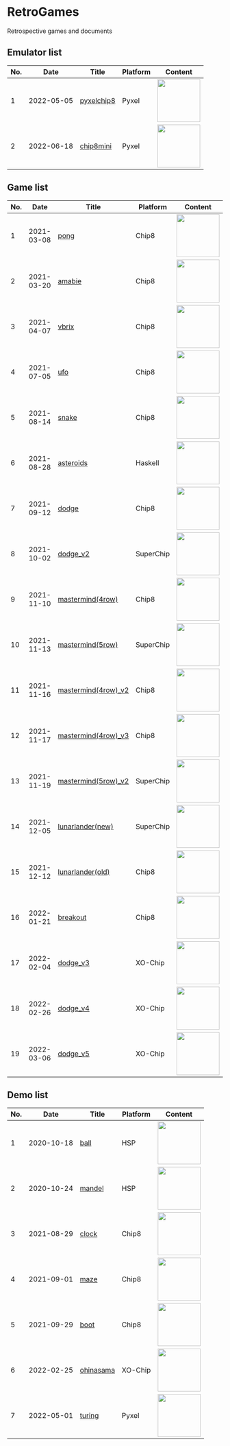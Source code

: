 # RetroGames
Retrospective games and documents

## Emulator list

|No.|Date|Title|Platform|Content|
|---|----|----|---------|-------|
|1|2022-05-05|[pyxelchip8](https://github.com/jay-kumogata/RetroGames/tree/main/pyxel/pyxelchip8)|Pyxel|<img src="https://github.com/jay-kumogata/RetroGames/raw/main/pyxel/pyxelchip8/screenshots/VBRIX02.gif" width="100">|
|2|2022-06-18|[chip8mini](https://github.com/jay-kumogata/RetroGames/tree/main/pyxel/chip8mini)|Pyxel|<img src="https://github.com/jay-kumogata/RetroGames/raw/main/pyxel/chip8mini/screenshots/Mastermind01.gif" width="100">|

## Game list

|No.|Date|Title|Platform|Content|
|---|----|----|---------|-------|
|1|2021-03-08|[pong](https://github.com/jay-kumogata/RetroGames/tree/main/octo/pong)|Chip8|<img src="https://github.com/jay-kumogata/RetroGames/blob/main/octo/screenshots/pong02.png" width="100">|
|2|2021-03-20|[amabie](https://github.com/jay-kumogata/RetroGames/tree/main/octo/amabie)|Chip8|<img src="https://github.com/jay-kumogata/RetroGames/blob/main/octo/screenshots/amabie03.png" width="100">|
|3|2021-04-07|[vbrix](https://github.com/jay-kumogata/RetroGames/tree/main/octo/vbrix)|Chip8|<img src="https://github.com/jay-kumogata/RetroGames/blob/main/octo/screenshots/vbrix03.png" width="100">|
|4|2021-07-05|[ufo](https://github.com/jay-kumogata/RetroGames/tree/main/octo/ufo)|Chip8|<img src="https://github.com/jay-kumogata/RetroGames/blob/main/octo/screenshots/ufo02.png" width="100">|
|5|2021-08-14|[snake](https://github.com/jay-kumogata/RetroGames/tree/main/octo/snake)|Chip8|<img src="https://github.com/jay-kumogata/RetroGames/blob/main/octo/screenshots/snake02.png" width="100">|
|6|2021-08-28|[asteroids](https://github.com/jay-kumogata/RetroGames/tree/main/haskell/asteroids)|Haskell|<img src="https://github.com/jay-kumogata/RetroGames/blob/main/haskell/asteroids/screenshots/asteroids02.png" width="100">|
|7|2021-09-12|[dodge](https://github.com/jay-kumogata/RetroGames/tree/main/octo/dodge)|Chip8|<img src="https://github.com/jay-kumogata/RetroGames/blob/main/octo/screenshots/dodge03.png" width="100">|
|8|2021-10-02|[dodge_v2](https://github.com/jay-kumogata/RetroGames/tree/main/octo/dodge)|SuperChip|<img src="https://github.com/jay-kumogata/RetroGames/blob/main/octo/screenshots/dodge15.png" width="100">|
|9|2021-11-10|[mastermind(4row)](https://github.com/jay-kumogata/RetroGames/tree/main/octo/mastermind)|Chip8|<img src="https://github.com/jay-kumogata/RetroGames/blob/main/octo/screenshots/mastermind103.png" width="100">|
|10|2021-11-13|[mastermind(5row)](https://github.com/jay-kumogata/RetroGames/tree/main/octo/mastermind2)|SuperChip|<img src="https://github.com/jay-kumogata/RetroGames/blob/main/octo/screenshots/mastermind213.png" width="100">|
|11|2021-11-16|[mastermind(4row)_v2](https://github.com/jay-kumogata/RetroGames/tree/main/octo/mastermind)|Chip8|<img src="https://github.com/jay-kumogata/RetroGames/blob/main/octo/screenshots/mastermind113.png" width="100">|
|12|2021-11-17|[mastermind(4row)_v3](https://github.com/jay-kumogata/RetroGames/tree/main/octo/mastermind)|Chip8|<img src="https://github.com/jay-kumogata/RetroGames/blob/main/octo/screenshots/mastermind123.png" width="100">|
|13|2021-11-19|[mastermind(5row)_v2](https://github.com/jay-kumogata/RetroGames/tree/main/octo/mastermind2)|SuperChip|<img src="https://github.com/jay-kumogata/RetroGames/blob/main/octo/screenshots/mastermind223.png" width="100">|
|14|2021-12-05|[lunarlander(new)](https://github.com/jay-kumogata/RetroGames/tree/main/octo/lander)|SuperChip|<img src="https://github.com/jay-kumogata/RetroGames/blob/main/octo/screenshots/lander03.png" width="100">|
|15|2021-12-12|[lunarlander(old)](https://github.com/jay-kumogata/RetroGames/tree/main/octo/lander2)|Chip8|<img src="https://github.com/jay-kumogata/RetroGames/blob/main/octo/screenshots/lander203.png" width="100">|
|16|2022-01-21|[breakout](https://github.com/jay-kumogata/RetroGames/tree/main/octo/breakout)|Chip8|<img src="https://github.com/jay-kumogata/RetroGames/blob/main/octo/screenshots/breakout03.png" width="100">|
|17|2022-02-04|[dodge_v3](https://github.com/jay-kumogata/RetroGames/tree/main/octo/dodge)|XO-Chip|<img src="https://github.com/jay-kumogata/RetroGames/blob/main/octo/screenshots/dodge23.png" width="100">|
|18|2022-02-26|[dodge_v4](https://github.com/jay-kumogata/RetroGames/tree/main/octo/dodge)|XO-Chip|<img src="https://github.com/jay-kumogata/RetroGames/blob/main/octo/screenshots/dodge33.png" width="100">|
|19|2022-03-06|[dodge_v5](https://github.com/jay-kumogata/RetroGames/tree/main/octo/dodge)|XO-Chip|<img src="https://github.com/jay-kumogata/RetroGames/blob/main/octo/screenshots/dodge43.png" width="100">|

## Demo list

|No.|Date|Title|Platform|Content|
|---|----|----|---------|-------|
|1|2020-10-18|[ball](https://github.com/jay-kumogata/RetroGames/tree/main/hsp/ball)|HSP|<img src="https://github.com/jay-kumogata/RetroGames/raw/main/hsp/ball/screenshots/hsp01.png" width="100">|
|2|2020-10-24|[mandel](https://github.com/jay-kumogata/RetroGames/tree/main/hsp/mandel)|HSP|<img src="https://github.com/jay-kumogata/RetroGames/raw/main/hsp/mandel/screenshots/hsp03.png" width="100">|
|3|2021-08-29|[clock](https://github.com/jay-kumogata/RetroGames/tree/main/octo/clock)|Chip8|<img src="https://github.com/jay-kumogata/Nostalgia/raw/main/octo/screenshots/clock03.png" width="100">|
|4|2021-09-01|[maze](https://github.com/jay-kumogata/RetroGames/tree/main/octo/maze)|Chip8|<img src="https://github.com/jay-kumogata/Nostalgia/raw/main/octo/screenshots/maze02.png" width="100">|
|5|2021-09-29|[boot](https://github.com/jay-kumogata/RetroGames/tree/main/octo/boot)|Chip8|<img src="https://github.com/jay-kumogata/Nostalgia/raw/main/octo/screenshots/boot02.png" width="100">|
|6|2022-02-25|[ohinasama](https://github.com/jay-kumogata/RetroGames/tree/main/octo/ohinasama)|XO-Chip|<img src="https://github.com/jay-kumogata/Nostalgia/raw/main/octo/screenshots/ohinasama42.png" width="100">|
|7|2022-05-01|[turing](https://github.com/jay-kumogata/RetroGames/tree/main/pyxel/turing)|Pyxel|<img src="https://github.com/jay-kumogata/RetroGames/raw/main/pyxel/turing/screenshots/turing01.gif" width="100">|
